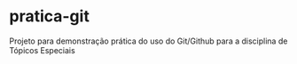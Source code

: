 # pratica-git
Projeto para demonstração prática do uso do Git/Github para a disciplina de Tópicos Especiais
